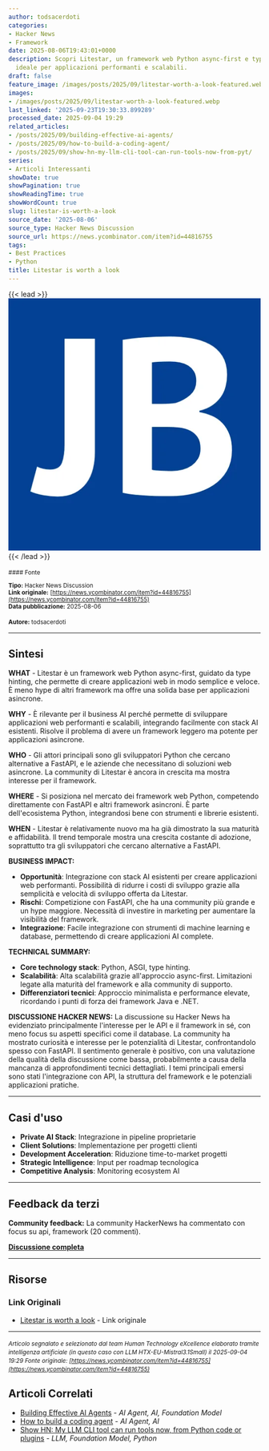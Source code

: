 ```yaml
---
author: todsacerdoti
categories:
- Hacker News
- Framework
date: 2025-08-06T19:43:01+0000
description: Scopri Litestar, un framework web Python async-first e type-hint-driven,
  ideale per applicazioni performanti e scalabili.
draft: false
feature_image: /images/posts/2025/09/litestar-worth-a-look-featured.webp
images:
- /images/posts/2025/09/litestar-worth-a-look-featured.webp
last_linked: '2025-09-23T19:30:33.899289'
processed_date: 2025-09-04 19:29
related_articles:
- /posts/2025/09/building-effective-ai-agents/
- /posts/2025/09/how-to-build-a-coding-agent/
- /posts/2025/09/show-hn-my-llm-cli-tool-can-run-tools-now-from-pyt/
series:
- Articoli Interessanti
showDate: true
showPagination: true
showReadingTime: true
showWordCount: true
slug: litestar-is-worth-a-look
source_date: '2025-08-06'
source_type: Hacker News Discussion
source_url: https://news.ycombinator.com/item?id=44816755
tags:
- Best Practices
- Python
title: Litestar is worth a look
---
```


{{< lead >}}
![Featured image](/images/posts/2025/09/litestar-worth-a-look-featured.webp)
{{< /lead >}}

<small>
#### Fonte

**Tipo:** Hacker News Discussion  
**Link originale:** [https://news.ycombinator.com/item?id=44816755](https://news.ycombinator.com/item?id=44816755)  
**Data pubblicazione:** 2025-08-06

**Autore:** todsacerdoti</small>

---

## Sintesi

**WHAT** - Litestar è un framework web Python async-first, guidato da type hinting, che permette di creare applicazioni web in modo semplice e veloce. È meno hype di altri framework ma offre una solida base per applicazioni asincrone.

**WHY** - È rilevante per il business AI perché permette di sviluppare applicazioni web performanti e scalabili, integrando facilmente con stack AI esistenti. Risolve il problema di avere un framework leggero ma potente per applicazioni asincrone.

**WHO** - Gli attori principali sono gli sviluppatori Python che cercano alternative a FastAPI, e le aziende che necessitano di soluzioni web asincrone. La community di Litestar è ancora in crescita ma mostra interesse per il framework.

**WHERE** - Si posiziona nel mercato dei framework web Python, competendo direttamente con FastAPI e altri framework asincroni. È parte dell'ecosistema Python, integrandosi bene con strumenti e librerie esistenti.

**WHEN** - Litestar è relativamente nuovo ma ha già dimostrato la sua maturità e affidabilità. Il trend temporale mostra una crescita costante di adozione, soprattutto tra gli sviluppatori che cercano alternative a FastAPI.

**BUSINESS IMPACT:**
- **Opportunità**: Integrazione con stack AI esistenti per creare applicazioni web performanti. Possibilità di ridurre i costi di sviluppo grazie alla semplicità e velocità di sviluppo offerta da Litestar.
- **Rischi**: Competizione con FastAPI, che ha una community più grande e un hype maggiore. Necessità di investire in marketing per aumentare la visibilità del framework.
- **Integrazione**: Facile integrazione con strumenti di machine learning e database, permettendo di creare applicazioni AI complete.

**TECHNICAL SUMMARY:**
- **Core technology stack**: Python, ASGI, type hinting.
- **Scalabilità**: Alta scalabilità grazie all'approccio async-first. Limitazioni legate alla maturità del framework e alla community di supporto.
- **Differenziatori tecnici**: Approccio minimalista e performance elevate, ricordando i punti di forza dei framework Java e .NET.

**DISCUSSIONE HACKER NEWS:**
La discussione su Hacker News ha evidenziato principalmente l'interesse per le API e il framework in sé, con meno focus su aspetti specifici come il database. La community ha mostrato curiosità e interesse per le potenzialità di Litestar, confrontandolo spesso con FastAPI. Il sentimento generale è positivo, con una valutazione della qualità della discussione come bassa, probabilmente a causa della mancanza di approfondimenti tecnici dettagliati. I temi principali emersi sono stati l'integrazione con API, la struttura del framework e le potenziali applicazioni pratiche.

---

## Casi d'uso

- **Private AI Stack**: Integrazione in pipeline proprietarie
- **Client Solutions**: Implementazione per progetti clienti
- **Development Acceleration**: Riduzione time-to-market progetti
- **Strategic Intelligence**: Input per roadmap tecnologica
- **Competitive Analysis**: Monitoring ecosystem AI

---

## Feedback da terzi

**Community feedback:** La community HackerNews ha commentato con focus su api, framework (20 commenti).

**[Discussione completa](https://news.ycombinator.com/item?id=44816755)**

---


## Risorse

### Link Originali
- [Litestar is worth a look](https://news.ycombinator.com/item?id=44816755) - Link originale


---

*<small>Articolo segnalato e selezionato dal team Human Technology eXcellence elaborato tramite intelligenza artificiale (in questo caso con LLM HTX-EU-Mistral3.1Small) il 2025-09-04 19:29
Fonte originale: [https://news.ycombinator.com/item?id=44816755](https://news.ycombinator.com/item?id=44816755)</small>*

## Articoli Correlati

- [Building Effective AI Agents](/posts/2025/09/building-effective-ai-agents/) - *AI Agent, AI, Foundation Model*
- [How to build a coding agent](/posts/2025/09/how-to-build-a-coding-agent/) - *AI Agent, AI*
- [Show HN: My LLM CLI tool can run tools now, from Python code or plugins](/posts/2025/09/show-hn-my-llm-cli-tool-can-run-tools-now-from-pyt/) - *LLM, Foundation Model, Python*